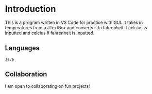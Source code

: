 # Introduction

This is a program written in VS Code for practice with GUI. It takes in temperatures from a JTextBox and converts it to fahrenheit if celcius is inputted and celcius if fahrenheit is inputted. 

## Languages

`Java`

## Collaboration

I am open to collaborating on fun projects!
